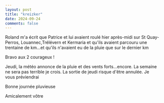 ```yaml
---
layout: post
title: "kreizker"
date: 2024-09-24
comments: false
---
```

 
 Roland m'a écrit que Patrice et lui avaient roulé hier après-midi sur St Quay- Perros, Louannec,Trélévern et Kermaria et qu'ils avaient parcouru une trentaine de km...et qu'ils n'avaient eu de la pluie que sur le dernier km

Bravo aux 2 courageux !

Jeudi, la météo annonce de la pluie et des vents forts...encore. La semaine ne sera pas terrible je crois. La sortie de jeudi risque d'être annulée. Je vous préviendrai

Bonne journée pluvieuse

Amicalement vôtre
